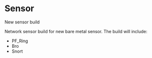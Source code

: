 # Sensor
New sensor build

Network sensor build for new bare metal sensor.  The build will include:

- PF_Ring
- Bro
- Snort
